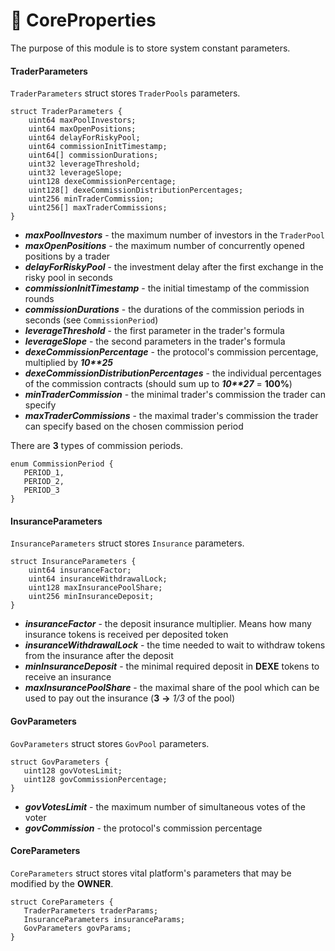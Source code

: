 # 🌌 CoreProperties

The purpose of this module is to store system constant parameters.

#### TraderParameters
`TraderParameters` struct stores `TraderPools` parameters.
```solidity
struct TraderParameters {
    uint64 maxPoolInvestors;
    uint64 maxOpenPositions;
    uint64 delayForRiskyPool;
    uint64 commissionInitTimestamp;
    uint64[] commissionDurations;
    uint32 leverageThreshold;
    uint32 leverageSlope;
    uint128 dexeCommissionPercentage;
    uint128[] dexeCommissionDistributionPercentages;
    uint256 minTraderCommission;
    uint256[] maxTraderCommissions;
}
```
 - ***maxPoolInvestors*** - the maximum number of investors in the `TraderPool`
 - ***maxOpenPositions*** - the maximum number of concurrently opened positions by a trader
 - ***delayForRiskyPool*** - the investment delay after the first exchange in the risky pool in seconds
 - ***commissionInitTimestamp*** - the initial timestamp of the commission rounds
 - ***commissionDurations*** - the durations of the commission periods in seconds (see `CommissionPeriod`)
 - ***leverageThreshold*** - the first parameter in the trader's formula
 - ***leverageSlope*** - the second parameters in the trader's formula
 - ***dexeCommissionPercentage*** - the protocol's commission percentage, multiplied by ***10\*\*25***
 - ***dexeCommissionDistributionPercentages*** - the individual percentages of the commission contracts (should sum up to ***10\*\*27*** = **100%**)
 - ***minTraderCommission*** - the minimal trader's commission the trader can specify
 - ***maxTraderCommissions*** - the maximal trader's commission the trader can specify based on the chosen commission period

There are **3** types of commission periods.
 ```solidity
enum CommissionPeriod {
    PERIOD_1,
    PERIOD_2,
    PERIOD_3
}
```

#### InsuranceParameters
`InsuranceParameters` struct stores `Insurance` parameters.
```solidity
struct InsuranceParameters {
    uint64 insuranceFactor;
    uint64 insuranceWithdrawalLock;
    uint128 maxInsurancePoolShare;
    uint256 minInsuranceDeposit;
}
```
 - ***insuranceFactor*** - the deposit insurance multiplier. Means how many insurance tokens is received per deposited token
 - ***insuranceWithdrawalLock*** - the time needed to wait to withdraw tokens from the insurance after the deposit 
 - ***minInsuranceDeposit*** - the minimal required deposit in **DEXE** tokens to receive an insurance
 - ***maxInsurancePoolShare*** - the maximal share of the pool which can be used to pay out the insurance (**3** **->** *1/3* of the pool)


#### GovParameters
 `GovParameters` struct stores `GovPool` parameters.
 ```solidity
struct GovParameters {
    uint128 govVotesLimit;
    uint128 govCommissionPercentage;
}
```
- ***govVotesLimit*** - the maximum number of simultaneous votes of the voter
- ***govCommission*** - the protocol's commission percentage

#### CoreParameters
 `CoreParameters` struct stores vital platform's parameters that may be modified by the **OWNER**.
 ```solidity
struct CoreParameters {
    TraderParameters traderParams;
    InsuranceParameters insuranceParams;
    GovParameters govParams;
}
 ```